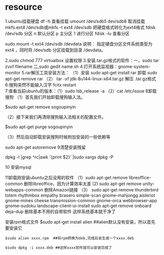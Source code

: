 # resource
1.ubuntu挂载硬盘
df -h    查看挂载
umount /dev/sdb5 dev/sdb8 取消挂载
mkfs.ext4 /dev/sdb或mkfs -t ext4 /dev/sdb 把硬盘格式转化为ext4格式
fdisk /dev/sdb 分区
n 默认分区
p 主分区
1 进行分区
fdisk -lu 查看分区

sudo mount -t ext4 /dev/sdb /devdata
说明：
指定硬盘分区文件系统类型为ext4 ，同时将 /dev/sdb 分区挂载到目录 /devdata。

 
2.sudo chmod 777 virtualbox 设置权限
3.安装.tar.gz格式的软件：一，sudo tar zvxf filename
                                       二,sudo gedit  name.sh
4.打开系统监视器：gnome-system-monitor
5.rar解压工具安装方法：
 （1）安装 sudo apt-get install rar
          卸载 sudo apt-get remove rar
 （2） tar -xf jdk-8u144-linux-x64.tar.gz  解压 .tar.gz格式
6:搜狗突然不能输入汉字 fcitx restart       
7:查看当前ubuntu的版本：（1）sudo lsb_release -a  （2）cat /etc/issue
8卸载搜狗    （1）首先我们开始卸载搜狗输入法。

$sudo apt-get  remove  sogoupinyin

（2）接下来我们再清除搜狗输入法相关的配置文件。

$sudo apt-get  purge  sogoupinyin

（3）然后自动卸载安装搜狗时候附加安装的一些依赖等

sudo apt-get autoremove
9清楚安装残留

dpkg -l |grep ^rc|awk '{print $2}' |sudo xargs dpkg -P

10 安装mysql

11卸载刚安装ubuntu之后没用的软件
（1）sudo apt-get remove libreoffice-common  删除libreoffice，因为计算效率太差
 (2) sudo apt-get remove unity-webapps-common 删除Amazon链接
（3） sudo apt-get remove thunderbird totem rhythmbox empathy brasero simple-scan gnome-mahjongg aisleriot gnome-mines cheese transmission-common gnome-orca webbrowser-app gnome-sudoku landscape-client-ui-install
 sudo apt-get remove onboard deja-dup   删除基本不用的自带软件
 这样系统基本就干净了


安装rpm格式文件
    $sudo apt-get install alien ##alien默认没有安装，所以首先要安装它

    $sudo alien xxxx.rpm  ##将rpm转换为deb,完成后会生成一个xxxx.deb

    $sudo dpkg -i xxxx.deb ##这样xxxx软件就可以安装完成了

